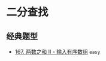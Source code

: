 # 二分查找




## 经典题型

- [167. 两数之和 II - 输入有序数组](https://leetcode-cn.com/problems/two-sum-ii-input-array-is-sorted/) `easy`
